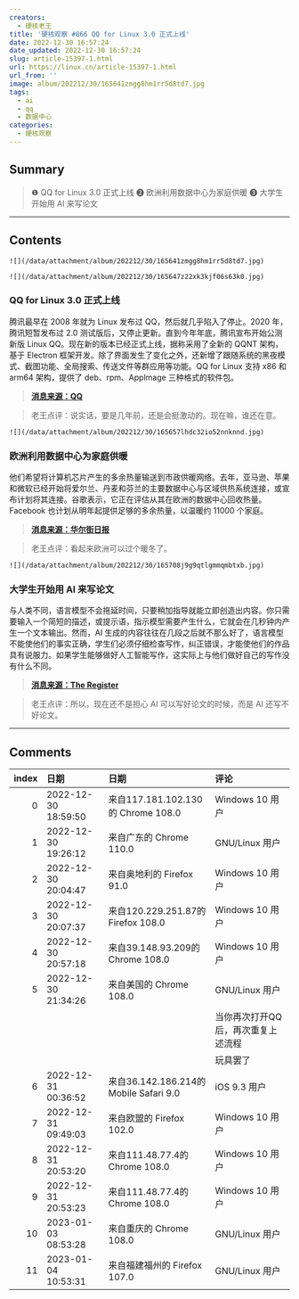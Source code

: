 ```yaml
---
creators:
  - 硬核老王
title: '硬核观察 #866 QQ for Linux 3.0 正式上线'
date: 2022-12-30 16:57:24
date_updated: 2022-12-30 16:57:24
slug: article-15397-1.html
url: https://linux.cn/article-15397-1.html
url_from: ''
image: album/202212/30/165641zmgg8hm1rr5d8td7.jpg
tags:
  - ai
  - qq
  - 数据中心
categories:
  - 硬核观察
---
```


## Summary

> ❶ QQ for Linux 3.0 正式上线
> ❷ 欧洲利用数据中心为家庭供暖
> ❸ 大学生开始用 AI 来写论文

***

<!-- more -->

## Contents

`![](/data/attachment/album/202212/30/165641zmgg8hm1rr5d8td7.jpg)`

`![](/data/attachment/album/202212/30/165647z22xk3kjf06s63k0.jpg)`

### QQ for Linux 3.0 正式上线

腾讯最早在 2008 年就为 Linux 发布过 QQ，然后就几乎陷入了停止。2020 年，腾讯短暂发布过 2.0 测试版后，又停止更新。直到今年年底，腾讯宣布开始公测新版 Linux QQ。现在新的版本已经正式上线，据称采用了全新的 QQNT 架构，基于 Electron 框架开发。除了界面发生了变化之外，还新增了跟随系统的黑夜模式、截图功能、全局搜索、传送文件等群应用等功能。QQ for Linux 支持 x86 和 arm64 架构，提供了 deb、rpm、Applmage 三种格式的软件包。

> 
> **[消息来源：QQ](https://im.qq.com/linuxqq/index.shtml)**
> 
> 
> 

> 
> 老王点评：说实话，要是几年前，还是会挺激动的。现在嘛，谁还在意。
> 
> 
> 

`![](/data/attachment/album/202212/30/165657lhdc32io52nnknnd.jpg)`

### 欧洲利用数据中心为家庭供暖

他们希望将计算机芯片产生的多余热量输送到市政供暖网络。去年，亚马逊、苹果和微软已经开始将爱尔兰、丹麦和芬兰的主要数据中心与区域供热系统连接，或宣布计划将其连接。谷歌表示，它正在评估从其在欧洲的数据中心回收热量。Facebook 也计划从明年起提供足够的多余热量，以温暖约 11000 个家庭。

> 
> **[消息来源：华尔街日报](https://www.wsj.com/articles/europe-taps-techs-power-hungry-data-centers-to-heat-homes-11672309944)**
> 
> 
> 

> 
> 老王点评：看起来欧洲可以过个暖冬了。
> 
> 
> 

`![](/data/attachment/album/202212/30/165708j9g9qtlgmmqmbtxb.jpg)`

### 大学生开始用 AI 来写论文

与人类不同，语言模型不会拖延时间，只要稍加指导就能立即创造出内容。你只需要输入一个简短的描述，或提示语，指示模型需要产生什么，它就会在几秒钟内产生一个文本输出。然而，AI 生成的内容往往在几段之后就不那么好了，语言模型不能使他们的事实正确，学生们必须仔细检查写作，纠正错误，才能使他们的作品具有说服力。如果学生能够做好人工智能写作，这实际上与他们做好自己的写作没有什么不同。

> 
> **[消息来源：The Register](https://www.theregister.com/2022/12/27/university_ai_essays_students)**
> 
> 
> 

> 
> 老王点评：所以，现在还不是担心 AI 可以写好论文的时候，而是 AI 还写不好论文。
> 
> 
>

***

## Comments

|   index | 日期                | 日期                                                | 评论                                                                                                                                                                                      |
|--------:|:--------------------|:----------------------------------------------------|:------------------------------------------------------------------------------------------------------------------------------------------------------------------------------------------|
|       0 | 2022-12-30 18:59:50 | 来自117.181.102.130的 Chrome 108.0|Windows 10 用户  | QQ那个是不是得用手机扫码登陆？                                                                                                                                            |
|       1 | 2022-12-30 19:26:12 | 来自广东的 Chrome 110.0|GNU/Linux 用户              | 30号官网正有下载了，可使用扣号登录方式；在手机应用更热的当下，TM能为适配Linux平台改造成legacy IM产品，侧面映证国内当下Linux平台的发展形态正趋于向上健康的态度，值得点赞！ |
|       2 | 2022-12-30 20:04:47 | 来自奥地利的 Firefox 91.0|Windows 10 用户           | 只能是说微软太强大，基于Electron开发的QQ for Mac改个名字（Mac—&gt;Linux）就成功运行在Linux上。                                                                            |
|       3 | 2022-12-30 20:07:37 | 来自120.229.251.87的 Firefox 108.0|Windows 10 用户  | 现在linux平台下，应该都是用惯了telegram了                                                                                                                                 |
|       4 | 2022-12-30 20:57:18 | 来自39.148.93.209的 Chrome 108.0|Windows 10 用户    | 可以账号密码登录                                                                                                                                                          |
|       5 | 2022-12-30 21:34:26 | 来自美国的 Chrome 108.0|GNU/Linux 用户              | 可以不用扫描登录，但是当你输入帐号密码后，你得滑动验证一下，然后你还得选择一下是手机qq上验证还是扫码登录，然后手机上还收不到验证。<br />                                  |
|         |                     |                                                     | 当你再次打开QQ后，再次重复上述流程<br />                                                                                                                                                  |
|         |                     |                                                     | 玩具罢了                                                                                                                                                      |
|       6 | 2022-12-31 00:36:52 | 来自36.142.186.214的 Mobile Safari 9.0|iOS 9.3 用户 | 关微软何事                                                                                                                                                                |
|       7 | 2022-12-31 09:49:03 | 来自欧盟的 Firefox 102.0|Windows 10 用户            | Electron（原名为Atom Shell[7]）是GitHub开发的一个开源框架。Github已被微软收购，不能说没关系                                                                               |
|       8 | 2022-12-31 20:53:20 | 来自111.48.77.4的 Chrome 108.0|Windows 10 用户      | atom还在的时候还没微软啥事呢                                                                                                                                              |
|       9 | 2022-12-31 20:53:23 | 来自111.48.77.4的 Chrome 108.0|Windows 10 用户      | atom还在的时候还没微软啥事呢                                                                                                                                              |
|      10 | 2023-01-03 08:53:28 | 来自重庆的 Chrome 108.0|GNU/Linux 用户              | fedora 五年用户，只能说期待已久吧，微信我有网页版的登陆权限，QQ也终于有了完整的linux版本，现在终于没有可以让我继续停留windows的理由了。                                   |
|      11 | 2023-01-04 10:53:31 | 来自福建福州的 Firefox 107.0|GNU/Linux 用户         | 笔记本上跑win用于运行微信、qq，服务器上跑个虚机linuxmint，日常工作基本在linux上了                                                                                         |
